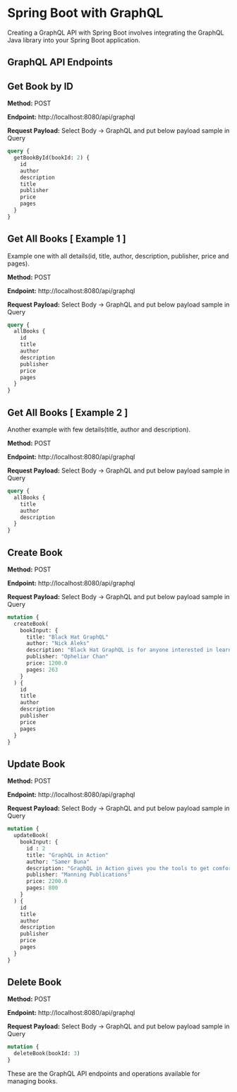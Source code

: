 # Spring Boot with GraphQL

Creating a GraphQL API with Spring Boot involves integrating the GraphQL Java library into your Spring Boot application.

## GraphQL API Endpoints

## Get Book by ID

**Method:** POST

**Endpoint:** http://localhost:8080/api/graphql

**Request Payload:** Select Body -> GraphQL and put below payload sample in Query

```graphql
query {
  getBookById(bookId: 2) {
    id
    author
    description
    title
    publisher
    price
    pages
  }
}
```

## Get All Books [ Example 1 ]

Example one with all details(id, title, author, description, publisher, price and pages).

**Method:** POST

**Endpoint:** http://localhost:8080/api/graphql

**Request Payload:** Select Body -> GraphQL and put below payload sample in Query

```graphql
query {
  allBooks {
    id
    title
    author
    description
    publisher
    price
    pages
  }
}
```

## Get All Books [ Example 2 ]

Another example with few details(title, author and description).

**Method:** POST

**Endpoint:** http://localhost:8080/api/graphql

**Request Payload:** Select Body -> GraphQL and put below payload sample in Query

```graphql
query {
  allBooks {
    title
    author
    description
  }
}
```
## Create Book

**Method:** POST

**Endpoint:** http://localhost:8080/api/graphql

**Request Payload:** Select Body -> GraphQL and put below payload sample in Query

```graphql
mutation {
  createBook(
    bookInput: {
      title: "Black Hat GraphQL"
      author: "Nick Aleks"
      description: "Black Hat GraphQL is for anyone interested in learning how to break and protect GraphQL APIs with the aid of offensive security testing."
      publisher: "Opheliar Chan"
      price: 1200.0
      pages: 263
    }
  ) {
    id
    title
    author
    description
    publisher
    price
    pages
  }
}
```

## Update Book

**Method:** POST

**Endpoint:** http://localhost:8080/api/graphql

**Request Payload:** Select Body -> GraphQL and put below payload sample in Query

```graphql
mutation {
  updateBook(
    bookInput: {
      id : 2
      title: "GraphQL in Action"
      author: "Samer Buna"
      description: "GraphQL in Action gives you the tools to get comfortable with the GraphQL language, build and optimize a data API service, and use it in a front-end client application."
      publisher: "Manning Publications"
      price: 2200.0
      pages: 800
    }
  ) {
    id
    title
    author
    description
    publisher
    price
    pages
  }
}
```

## Delete Book

**Method:** POST

**Endpoint:** http://localhost:8080/api/graphql

**Request Payload:** Select Body -> GraphQL and put below payload sample in Query

```graphql
mutation {
  deleteBook(bookId: 3)
}
```

These are the GraphQL API endpoints and operations available for managing books.








